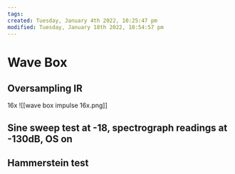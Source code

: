 ```yaml
---
tags: 
created: Tuesday, January 4th 2022, 10:25:47 pm
modified: Tuesday, January 18th 2022, 10:54:57 pm
---
```


# Wave Box

## Oversampling IR
16x
![[wave box impulse 16x.png]]

## Sine sweep test at -18, spectrograph readings at -130dB, OS on

## Hammerstein test